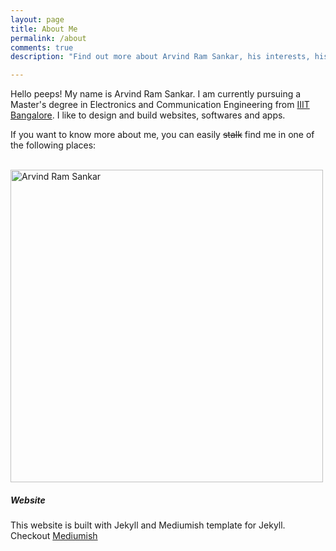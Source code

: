 ```yaml
---
layout: page
title: About Me
permalink: /about
comments: true
description: "Find out more about Arvind Ram Sankar, his interests, his hobbies and his projects."

---
```


<div class="row justify-content-between">
<div class="col-md-7 pr-5">

<!-- <p class="mb-5"><img class="shadow-lg" src="{{site.baseurl}}/assets/images/mediumish-jekyll-template.png" alt="jekyll template mediumish" /></p> -->
<p> Hello peeps! My name is Arvind Ram Sankar. I am currently pursuing a Master's degree in Electronics and Communication Engineering from <a href="https://www.iiitb.ac.in">IIIT Bangalore</a>. I like to design and build websites, softwares and apps. </p>


<p>If you want to know more about me, you can easily <strike>stalk</strike> find me in one of the following places:</p>
<a target="_blank" href="https://github.com/r-arvind"> <i class="fab fa-github" title="Arvind's Github Profile"></i> </a>  &nbsp;
<a target="_blank" href="https://linkedin.com/in/r-arvind"><i class="fab fa-linkedin" title="Arvind's Linkedin Profile"></i></a> &nbsp;
<a target="_blank" href="https://twitter.com/the_real_arvind"> <i class="fab fa-twitter" title="Arvind's Twitter Profile"></i> </a>  &nbsp;
<a target="_blank" href="https://facebook.com/arvind.ramsankar.1"> <i class="fab fa-facebook" title="Arvind's Facebook Profile"></i> </a>  &nbsp;
<a target="_blank" href="https://www.artstation.com/r-arvind"> <i class="fab fa-artstation" title="Arvind's Artstation Profile" ></i> </a>  &nbsp;
<a target="_blank" href="https://dev.to/arvindrs"><i class="fab fa-dev" title="Arvind Ram Sankar's DEV Profile"></i></a>
</div>

<div class="col-md-5 pr-5">
<img src="{{site.imageurl}}/arvind2.jpg" alt="Arvind Ram Sankar" width=500>
</div>

</div>


<div class="row justify-content-between">
<div class="col-md-7 pr-5">

<h5>Website</h5>
<p>This website is built with Jekyll and Mediumish template for Jekyll. Checkout <a target="_blank" href="https://github.com/wowthemesnet/mediumish-theme-jekyll">Mediumish <i class="fab fa-github"></i></a></p>

</div>

<!-- <div class="col-md-5 pr-5">
<img src="{{site.imageurl}}/arvind2.jpg" alt="Arvind Ram Sankar" width=500>
</div> -->

</div>
